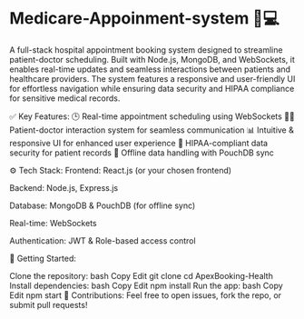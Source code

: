# Medicare-Appoinment-system 🏥💻

A full-stack hospital appointment booking system designed to streamline patient-doctor scheduling. Built with Node.js, MongoDB, and WebSockets, it enables real-time updates and seamless interactions between patients and healthcare providers. The system features a responsive and user-friendly UI for effortless navigation while ensuring data security and HIPAA compliance for sensitive medical records.

✅ Key Features:
🕒 Real-time appointment scheduling using WebSockets
👩‍⚕️ Patient-doctor interaction system for seamless communication
📊 Intuitive & responsive UI for enhanced user experience
🔐 HIPAA-compliant data security for patient records
💾 Offline data handling with PouchDB sync



⚙️ Tech Stack:
Frontend: React.js (or your chosen frontend)

Backend: Node.js, Express.js

Database: MongoDB & PouchDB (for offline sync)

Real-time: WebSockets

Authentication: JWT & Role-based access control



🚀 Getting Started:

Clone the repository:
bash
Copy
Edit
git clone 
cd ApexBooking-Health
Install dependencies:
bash
Copy
Edit
npm install
Run the app:
bash
Copy
Edit
npm start
📁 Contributions:
Feel free to open issues, fork the repo, or submit pull requests!
